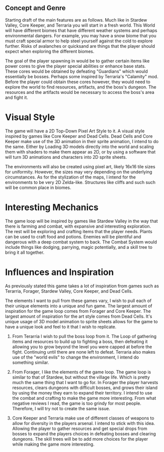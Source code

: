## Concept and Genre
Starting draft of the main features are as follows. Much like in Stardew Valley, Core Keeper, and Terraria you will start in a fresh world. This World will have different biomes that have different weather systems and perhaps environmental dangers. For example, you may have a snow biome that you must craft special armor to help steel yourself against the cold to explore further. Risks of avalanches or quicksand are things that the player should expect when exploring the different biomes.

The goal of the player spawning in would be to gather certain items like power cores to give the player special abilities or enhance base stats. These cores would be obtained by defeating "Guardians" which would essentially be bosses. Perhaps some inspired by Terraria's "Calamity" mod. Before the player could obtain these cores however, they would need to explore the world to find resources, artifacts, and the boss's dungeon. The resources and the artifacts would be necessary to access the boss's area and fight it.

# Visual Style
The game will have a 2D Top-Down Pixel Art Style to it. A visual style inspired by games like Core Keeper and Dead Cells. Dead Cells and Core Keeper make use of the 3D animation in their sprite animation, I intend to do the same. Either by Loading 3D models directly into the world and scaling them with shaders to make them appear as 2D, or by using a software that will turn 3D animations and characters into 2D sprite sheets. 

The environments will also be created using pixel art, likely 16x16 tile sizes for uniformity. However, the sizes may very depending on the underlying circumstances.
As for the stylization of the maps, I intend for the environments to be very 2D Zelda-like. Structures like cliffs and such such will be common place in biomes.

# Interesting Mechanics
The game loop will be inspired by games like Stardew Valley in the way that there is farming and combat, with expansive and interesting exploration. The rest will be exploring and crafting items that the player needs. Plants can be used to craft food and potions. Enemies will be plentiful and dangerous with a deep combat system to back. The Combat System would include things like dodging, parrying, magic potentially, and a skill tree to bring it all together. 

# Influences and Inspiration
As previously stated this game takes a lot of inspiration from games such as Terarria, Forager, Stardew Valley, Core Keeper, and Dead Cells.

The elements I want to pull from these games vary, I wish to pull each of their unique elements into a unique and fun game. The largest amount of inspiration for the game loop comes from Forager and Core Keeper. The largest amount of inspiration for the art style comes from Dead Cells. It's unique usage of 3D model animation to sprite sheets allows for the game to have a unique look and feel to it that I wish to replicate.

1. From Terarria I wish to pull the boss loop from it. The Loop of gathering items and resources to build up to fighting a boss, then defeating it allowing you to grow beyond the level you were capped at before the fight. Continuing until there are none left to defeat. Terraria also makes use of the "world evils" to change the environment, I intend do something similar.

2. From Forager, I like the elements of the game loop. The game loop is similar to that of Stardew, but without the village life. Which is pretty much the same thing that I want to go for. In Forager the player harvests resources, clears dungeons with difficult bosses, and grows their island by using the money they earn to expand their territory. I intend to use the combat and crafting to make the game more interesting. From what negative reviews I read, the game is too grindy for most people. Therefore, I will try not to create the same issue.

3. Core Keeper and Terraria make use of different classes of weapons to allow for diversity in the players arsenal. I intend to stick with this idea. Allowing the player to gather resources and get special drops from bosses to expand the players choices in defeating bosses and clearing dungeons. The skill trees will be to add more choices for the player while making the game more interesting. 